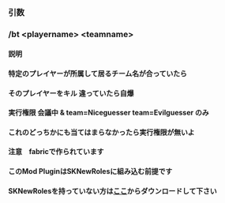 ### 引数
### /bt &lt;playername&gt; &lt;teamname&gt;
#### 説明
#### 特定のプレイヤーが所属して居るチーム名が合っていたら
#### そのプレイヤーをキル 違っていたら自爆
#### 実行権限 会議中 & team=Niceguesser team=Evilguesser のみ
#### これのどっちかにも当てはまらなかったら実行権限が無いよ
#### 注意　fabricで作られています
#### このMod PluginはSKNewRolesに組み込む前提です
#### SKNewRolesを持っていない方は<a href="https://sakitibi.github.io/13nin.com/SKNewRoles">ここ</a>からダウンロードして下さい
